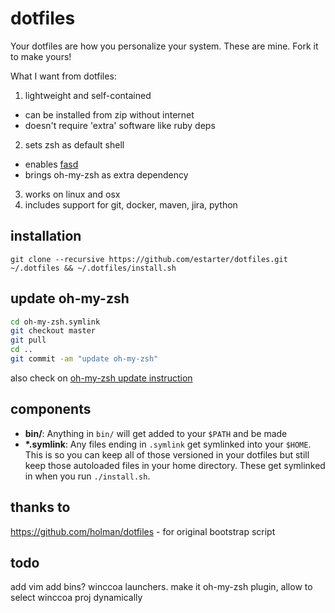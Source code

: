 # dotfiles

Your dotfiles are how you personalize your system. These are mine. Fork it to make yours!

What I want from dotfiles:

1. lightweight and self-contained
  * can be installed from zip without internet
  * doesn't require 'extra' software like ruby deps
2. sets zsh as default shell
  * enables [fasd](https://github.com/clvv/fasd)
  * brings oh-my-zsh as extra dependency
3. works on linux and osx
4. includes support for git, docker, maven, jira, python


## installation 

    git clone --recursive https://github.com/estarter/dotfiles.git ~/.dotfiles && ~/.dotfiles/install.sh

## update oh-my-zsh

```bash
cd oh-my-zsh.symlink
git checkout master
git pull
cd ..
git commit -am "update oh-my-zsh"
```
also check on [oh-my-zsh update instruction](https://github.com/estarter/oh-my-zsh#update-instruction)

## components

- **bin/**: Anything in `bin/` will get added to your `$PATH` and be made
- **\*.symlink**: Any files ending in `.symlink` get symlinked into
  your `$HOME`. This is so you can keep all of those versioned in your dotfiles
  but still keep those autoloaded files in your home directory. These get
  symlinked in when you run `./install.sh`.


## thanks to
https://github.com/holman/dotfiles - for original bootstrap script


## todo
add vim
add bins?
winccoa launchers. make it oh-my-zsh plugin, allow to select winccoa proj dynamically
